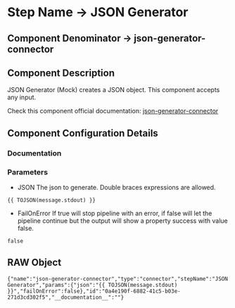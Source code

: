 # Step Name -> JSON Generator
## Component Denominator -> json-generator-connector

## Component Description

JSON Generator (Mock) creates a JSON object. This component accepts any input.

Check this component official documentation: [json-generator-connector](https://docs.digibee.com/documentation/components/tools/json-generator "Digibee json-generator-connector documentation")

## Component Configuration Details
### Documentation



### Parameters

* JSON
The json to generate. Double braces expressions are allowed.

```
{{ TOJSON(message.stdout) }}
```

* FailOnError
If true will stop pipeline with an error, if false will let the pipeline continue but the output will show a property success with value false.

```
false
```

## RAW Object

```
{"name":"json-generator-connector","type":"connector","stepName":"JSON Generator","params":{"json":"{{ TOJSON(message.stdout) }}","failOnError":false},"id":"0a4e190f-6882-41c5-b03e-271d3cd302f5","__documentation__":""}
```